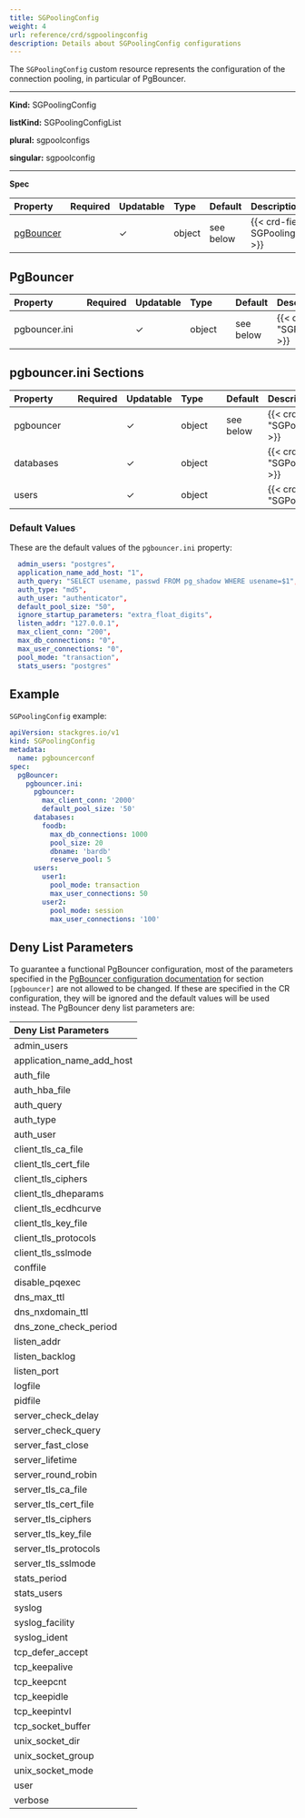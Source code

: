 ```yaml
---
title: SGPoolingConfig
weight: 4
url: reference/crd/sgpoolingconfig
description: Details about SGPoolingConfig configurations
---
```


The `SGPoolingConfig` custom resource represents the configuration of the connection pooling, in particular of PgBouncer.

___

**Kind:** SGPoolingConfig

**listKind:** SGPoolingConfigList

**plural:** sgpoolconfigs

**singular:** sgpoolconfig
___

**Spec**

| Property                | Required | Updatable | Type    | Default   | Description |
|:------------------------|----------|-----------|:--------|:----------|:------------|
| [pgBouncer](#pgbouncer) |          | ✓         | object  | see below | {{< crd-field-description SGPoolingConfig.spec.pgBouncer >}} |

## PgBouncer

| <div style="width:7rem">Property</div> | Required | Updatable | <div style="width:4rem">Type</div> | Default   | Description |
|:---------------------------------------|----------|-----------|:-----------------------------------|:----------|:------------|
| pgbouncer.ini                          |          | ✓         | object                             | see below | {{< crd-field-description "SGPoolingConfig.spec.pgBouncer.pgbouncer\.ini" >}} |

## pgbouncer.ini Sections

| <div style="width:6rem">Property</div> | Required | Updatable | <div style="width:4rem">Type</div> | Default   | Description |
|:---------------------------------------|----------|-----------|:-----------------------------------|:----------|:------------|
| pgbouncer                              |          | ✓         | object                             | see below | {{< crd-field-description "SGPoolingConfig.spec.pgBouncer.pgbouncer\.ini.pgbouncer" >}} |
| databases                              |          | ✓         | object                             |           | {{< crd-field-description "SGPoolingConfig.spec.pgBouncer.pgbouncer\.ini.databases" >}} |
| users                                  |          | ✓         | object                             |           | {{< crd-field-description "SGPoolingConfig.spec.pgBouncer.pgbouncer\.ini.users" >}} |

### Default Values

These are the default values of the `pgbouncer.ini` property:

```yaml
  admin_users: "postgres",
  application_name_add_host: "1",
  auth_query: "SELECT usename, passwd FROM pg_shadow WHERE usename=$1",
  auth_type: "md5",
  auth_user: "authenticator",
  default_pool_size: "50",
  ignore_startup_parameters: "extra_float_digits",
  listen_addr: "127.0.0.1",
  max_client_conn: "200",
  max_db_connections: "0",
  max_user_connections: "0",
  pool_mode: "transaction",
  stats_users: "postgres"
```

## Example

`SGPoolingConfig` example:

```yaml
apiVersion: stackgres.io/v1
kind: SGPoolingConfig
metadata:
  name: pgbouncerconf
spec:
  pgBouncer:
    pgbouncer.ini:
      pgbouncer:
        max_client_conn: '2000'
        default_pool_size: '50'
      databases:
        foodb:
          max_db_connections: 1000
          pool_size: 20
          dbname: 'bardb'
          reserve_pool: 5
      users:
        user1:
          pool_mode: transaction
          max_user_connections: 50
        user2:
          pool_mode: session
          max_user_connections: '100'
```

## Deny List Parameters

To guarantee a functional PgBouncer configuration, most of the parameters specified in the [PgBouncer configuration documentation](https://www.pgbouncer.org/config.html#generic-settings) for section `[pgbouncer]` are not allowed to be changed.
If these are specified in the CR configuration, they will be ignored and the default values will be used instead.
The PgBouncer deny list parameters are:

| Deny List Parameters       |
|:---------------------------|
| admin_users                |
| application_name_add_host  |
| auth_file                  |
| auth_hba_file              |
| auth_query                 |
| auth_type                  |
| auth_user                  |
| client_tls_ca_file         |
| client_tls_cert_file       |
| client_tls_ciphers         |
| client_tls_dheparams       |
| client_tls_ecdhcurve       |
| client_tls_key_file        |
| client_tls_protocols       |
| client_tls_sslmode         |
| conffile                   |
| disable_pqexec             |
| dns_max_ttl                |
| dns_nxdomain_ttl           |
| dns_zone_check_period      |
| listen_addr                |
| listen_backlog             |
| listen_port                |
| logfile                    |
| pidfile                    |
| server_check_delay         |
| server_check_query         |
| server_fast_close          |
| server_lifetime            |
| server_round_robin         |
| server_tls_ca_file         |
| server_tls_cert_file       |
| server_tls_ciphers         |
| server_tls_key_file        |
| server_tls_protocols       |
| server_tls_sslmode         |
| stats_period               |
| stats_users                |
| syslog                     |
| syslog_facility            |
| syslog_ident               |
| tcp_defer_accept           |
| tcp_keepalive              |
| tcp_keepcnt                |
| tcp_keepidle               |
| tcp_keepintvl              |
| tcp_socket_buffer          |
| unix_socket_dir            |
| unix_socket_group          |
| unix_socket_mode           |
| user                       |
| verbose                    |
